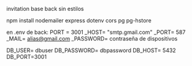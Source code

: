 invitation base back sin estilos



npm install nodemailer express dotenv cors pg pg-hstore

en .env de back:
PORT = 3001 
_HOST= "smtp.gmail.com" 
_PORT= 587 
_MAIL= alias@gmail.com 
_PASSWORD= contraseña de dispositivos

DB_USER= dbuser
DB_PASSWORD= dbpassword
DB_HOST= 5432
DB_PORT=3001




